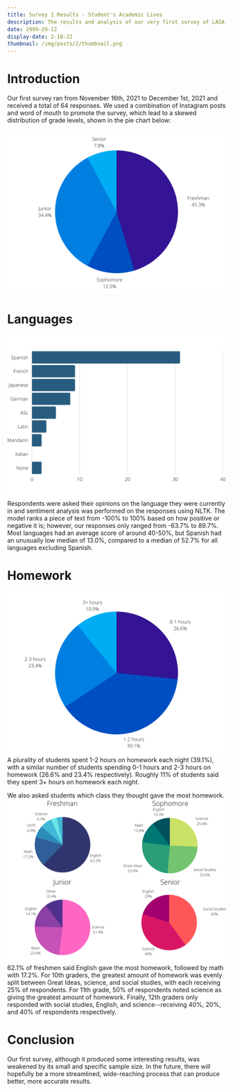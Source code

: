 ```yaml
---
title: Survey 1 Results - Student's Academic Lives
description: The results and analysis of our very first survey of LASA students!
date: 2999-29-12
display-date: 2-18-22
thumbnail: /img/posts/2/thumbnail.png
---
```


# Introduction
Our first survey ran from November 16th, 2021 to December 1st, 2021 and received a total of 64 responses. We used a combination of Instagram posts and word of mouth to promote the survey, which lead to a skewed distribution of grade levels, shown in the pie chart below:

![Grade Levels](../../img/posts/2/gradelevels.png)

# Languages
![Languages](../../img/posts/2/languages.png)
Respondents were asked their opinions on the language they were currently in and sentiment analysis was performed on the responses using NLTK. The model ranks a piece of text from -100% to 100% based on how positive or negative it is; however, our responses only ranged from -63.7% to 89.7%. Most languages had an average score of around 40-50%, but Spanish had an unusually low median of 13.0%, compared to a median of 52.7% for all languages excluding Spanish.

# Homework
![Homework](../../img/posts/2/homework.png)
A plurality of students spent 1-2 hours on homework each night (39.1%), with a similar number of students spending 0-1 hours and 2-3 hours on homework (26.6% and 23.4% respectively). Roughly 11% of students said they spent 3+ hours on homework each night.

We also asked students which class they thought gave the most homework.
![Homework 2](img/posts/2/homework2.png)
62.1% of freshmen said English gave the most homework, followed by math with 17.2%. For 10th graders, the greatest amount of homework was evenly split between Great Ideas, science, and social studies, with each receiving 25% of respondents. For 11th grade, 50% of respondents noted science as giving the greatest amount of homework. Finally, 12th graders only responded with social studies, English, and science--receiving 40%, 20%, and 40% of respondents respectively.

# Conclusion
Our first survey, although it produced some interesting results, was weakened by its small and specific sample size. In the future, there will hopefully be a more streamlined, wide-reaching process that can produce better, more accurate results.